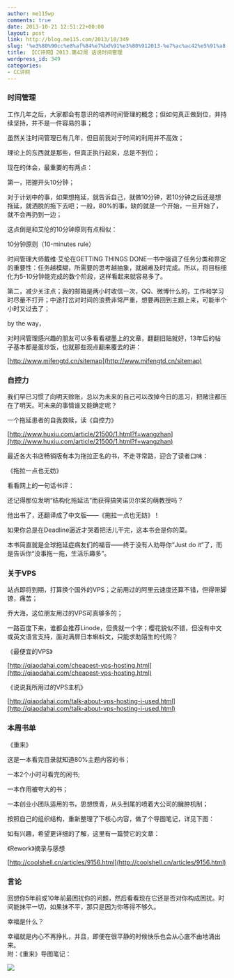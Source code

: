 ```yaml
---
author: me115wp
comments: true
date: 2013-10-21 12:51:22+00:00
layout: post
link: http://blog.me115.com/2013/10/349
slug: '%e3%80%90cc%e8%af%84%e7%bd%91%e3%80%912013-%e7%ac%ac42%e5%91%a8-%e8%af%9d%e8%af%b4%e6%97%b6%e9%97%b4%e7%ae%a1%e7%90%86'
title: 【CC评网】2013.第42周 话说时间管理
wordpress_id: 349
categories:
- CC评网
---
```


### 时间管理

 

工作几年之后，大家都会有意识的培养时间管理的概念；但如何真正做到位，并持续坚持，并不是一件容易的事；

 

虽然关注时间管理已有几年，但目前我对于时间的利用并不高效；

 

理论上的东西就是那些，但真正执行起来，总是不到位；

 

现在的体会，最重要的有两点：

 

第一，把握开头10分钟；

 

对于计划中的事，如果想拖延，就告诉自己，就做10分钟，若10分钟之后还是想拖延，就洒脱的拖下去吧；一般，80%的事，缺的就是一个开始，一旦开始了，就不会再扔到一边；

 

这点倒是和艾伦的10分钟原则有点相似：

 

10分钟原则（10-minutes rule）

 

时间管理大师戴维·艾伦在GETTING THINGS DONE一书中强调了任务分类和界定的重要性：任务越模糊，所需要的思考越抽象，就越难及时完成。所以，将目标细化为5-10分钟能完成的数个阶段，这样看起来就容易多了。

 

第二，减少关注点；我的邮箱是两小时收信一次，QQ、微博什么的，工作和学习时尽量不打开；中途打岔对时间的浪费非常严重，想要再回到主题上来，可能半个小时又过去了；

 

by the way，

 

对时间管理感兴趣的朋友可以多看看褪墨上的文章，翻翻旧贴就好，13年后的帖子基本都是蛋炒饭，也就那些观点翻来覆去的讲：

 

[http://www.mifengtd.cn/sitemap](http://www.mifengtd.cn/sitemap)

 

    


 

### 自控力

 

我们早已习惯了向明天赊账，总以为未来的自己可以改掉今日的恶习，把赌注都压在了明天。可未来的事情谁又能确定呢？

 

一个拖延患者的自我救赎，读《自控力》

 

[http://www.huxiu.com/article/21500/1.html?f=wangzhan](http://www.huxiu.com/article/21500/1.html?f=wangzhan)

 

    
最近各大书店畅销版有本为拖拉正名的书，不走寻常路，迎合了读者口味：

 

《拖拉一点也无妨》

 

看看网上的一句话书评：

 

还记得那位发明“结构化拖延法”而获得搞笑诺贝尔奖的萌教授吗？

 

他出书了，还翻译成了中文版——《拖拉一点也无妨》！

 

如果你总是在Deadline逼近才哭着把活儿干完，这本书会是你的菜。

 

本书简直就是全球拖延症病友们的福音——终于没有人劝导你“Just do it”了，而是告诉你“没事拖一拖，生活乐趣多”。

 

 

### 关于VPS

 

站点即将到期，打算换个国外的VPS；之前用过的阿里云速度还算不错，但得带脚镣，痛苦；

 

乔大海，这位朋友用过的VPS可真够多的；

 

一路百度下来，谁都会推荐Linode，但贵就一个字；樱花貌似不错，但没有中文或英文语言支持，面对满屏日本蝌蚪文，只能求助陌生的代购？

 

《最便宜的VPS》

 

[http://qiaodahai.com/cheapest-vps-hosting.html](http://qiaodahai.com/cheapest-vps-hosting.html)

 

《说说我所用过的VPS主机》

 

[http://qiaodahai.com/talk-about-vps-hosting-i-used.html](http://qiaodahai.com/talk-about-vps-hosting-i-used.html)

 

 

### 本周书单

 

《重来》

 

这是一本看完目录就知道80%主题内容的书；

 

一本2个小时可看完的闲书;

 

一本作用被夸大的书；

 

一本创业小团队适用的书，思想愤青，从头到尾的喷着大公司的臃肿机制；

 

按照自己的组织结构，重新整理了下核心内容，做了个导图笔记，详见下图：

 

如有兴趣，希望更详细的了解，这里有一篇赞它的文章：

 

《Rework》摘录与感想

 

[http://coolshell.cn/articles/9156.html](http://coolshell.cn/articles/9156.html)

 

 

### 言论

 

回想你5年前或10年前最困扰你的问题，然后看看现在它还是否对你构成困扰。时间能抹平一切，如果抹不平，那只是因为你等得不够久。

 

幸福是什么？

 

幸福就是内心不再挣扎，并且，即便在很平静的时候快乐也会从心底不由地涌出来。      
附：《重来》导图笔记：

 

[![](http://images.cnitblog.com/blog/90573/201310/21204939-c8e5dd76c83e4044b50f172b9f82f564.png)](http://images.cnitblog.com/blog/90573/201310/21204939-c8e5dd76c83e4044b50f172b9f82f564.png)
